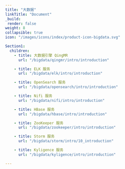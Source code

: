 ```yaml
---
title: "大数据"
linkTitle: "Document"
_build:
 render: false 
weight: 8
collapsible: true
icon: "/images/icons/index/product-icon-bigdata.svg"

Section1:
  children:
    - title: 大数据引擎 QingMR
      url: "/bigdata/qingmr/intro/introduction"

    - title: ELK 服务
      url: "/bigdata/elk/intro/introduction"

    - title: OpenSearch 服务
      url: "/bigdata/opensearch/intro/introduction"

    - title: Nifi 服务
      url: "/bigdata/nifi/intro/introduction"

    - title: HBase 服务
      url: "/bigdata/hbase/intro/introduction"

    - title: ZooKeeper 服务
      url: "/bigdata/zookeeper/intro/introduction"

    - title: Storm 服务
      url: "/bigdata/storm/intro/10_introduction"

    - title: Kyligence 服务
      url: "/bigdata/kyligence/intro/introduction"

---
```

